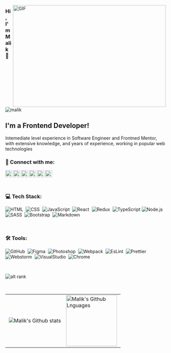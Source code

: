 <!--  -->
<img align="right" alt="GIF" src="https://github.com/MalikImansaparov/MalikImansaparov/blob/main/expert-developers.gif" 
 width="480" height="320" />
### Hi, I'm Malik 👋

 <p align="left"> <img src="https://komarev.com/ghpvc/?username=malikimansaparov&label=Views&color=blue&style=plastic" alt="malik" /> </p> 

## I'm a Frontend Developer!

<!-- - 🌱 I’m currently learning Node.js
- 👯 I’m looking to collaborate on open source
- 💬 Ask me about Javascript or any tech related stuff -->
Intemediate level experience in Software Engineer and  Frontned Mentor, with extensive knowledge, and years of experience, working in popular web technologies

### 🤝 Connect with me:

[<img align="left" alt="malik | LinkedIn" width="22px" src="https://cdn.jsdelivr.net/npm/simple-icons@v3/icons/linkedin.svg" />][linkedin]
[<img align="left" alt="malik | LinkedIn" width="22px" src="https://cdn.jsdelivr.net/npm/simple-icons@v3/icons/telegram.svg" />][telegram]
[<img align="left" alt="malik | Instagram" width="22px" src="https://cdn.jsdelivr.net/npm/simple-icons@v3/icons/instagram.svg" />][instagram]
[<img align="left" alt="malik | LinkedIn" width="22px" src="https://cdn.jsdelivr.net/npm/simple-icons@v3/icons/facebook.svg" />][facebook]
[<img align="left" alt="malik | VK" width="22px" src="https://cdn.jsdelivr.net/npm/simple-icons@v3/icons/vk.svg" />][vk]
[<img align="left" alt="malik | Twitter" width="22px" src="https://cdn.jsdelivr.net/npm/simple-icons@v3/icons/twitter.svg" />][twitter]&nbsp;

<br/>

### 💻 Tech Stack:

![HTML](https://img.shields.io/badge/-HTML-333333?style=flat&logo=HTML5&logoColor=E34F26)&nbsp;
![CSS](https://img.shields.io/badge/-CSS-333333?style=flat&logo=CSS3&logoColor=1572B6)&nbsp;
![JavaScript](https://img.shields.io/badge/-JavaScript-333333?style=flat&logo=javascript)&nbsp;
![React](https://img.shields.io/badge/-React-333333?style=flat&logo=react)&nbsp;
![Redux](https://img.shields.io/badge/-Redux-333333?style=flat&logo=redux)&nbsp;
![TypeScript](https://img.shields.io/badge/-TypeScript-333333?style=flat&logo=TypeScript&logoColor=007ACC)
![Node.js](https://img.shields.io/badge/-Node.js-333333?style=flat&logo=node.js)&nbsp;
![SASS](https://img.shields.io/badge/-SASS/SCSS-333333?style=flat&logo=SASS)&nbsp;
![Bootstrap](https://img.shields.io/badge/-Bootstrap-333333?style=flat&logo=bootstrap&logoColor=563D7C)&nbsp;
![Markdown](https://img.shields.io/badge/-Markdown-333333?style=flat&logo=markdown)&nbsp;
<!---![StyledComponetns](https://img.shields.io/badge/-StyledComponetns-333333?style=flat&logo=StyledComponetns)&nbsp;
![GraphQL](https://img.shields.io/badge/-GraphQL-333333?style=flat&logo=graphql&logoColor=E10098)&nbsp;
![Jest](https://img.shields.io/badge/-Jest-333333?style=flat&logo=Jest&logoColor=C21325)&nbsp;-->

<br />

### 🛠 Tools:

<!-- ![Scrum](https://img.shields.io/badge/-Agile-333333?style=flat&logo=agile)&nbsp; -->
![GitHub](https://img.shields.io/badge/-GitHub-333333?style=flat&logo=github)&nbsp;
![Figma](https://img.shields.io/badge/-Figma-333333?style=flat&logo=figma)&nbsp;
![Photoshop](https://img.shields.io/badge/-Photoshop-333333?style=flat&logo=adobe-photoshop)&nbsp;
![Webpack](https://img.shields.io/badge/-Webpack-333333?style=flat&logo=webpack)&nbsp;
![EsLint](https://img.shields.io/badge/-EsLint-333333?style=flat&logo=eslint)&nbsp;
![Prettier](https://img.shields.io/badge/-Prettier-333333?style=flat&logo=prettier)&nbsp;
![Webstorm](https://img.shields.io/badge/-Webstorm-333333?style=flat&logo=webstorm&logoColor=ligthblue)&nbsp;
![VisualStudio](https://img.shields.io/badge/-VisualStudio-333333?style=flat&logo=visualStudio&logoColor=ligthblue)&nbsp;
![Chrome](https://img.shields.io/badge/-Chrome-333333?style=flat&logo=google-chrome&logoColor=#C7C4B9)&nbsp;

<br />

![alt rank](https://www.codewars.com/users/MalikImansaparov/badges/small) 

<br/>
<!-- ![snake gif](https://github.com/malikimansaparov/malikimansaparov/blob/output/github-contribution-grid-snake.svg) -->

<!-- ![My GitHub Stats](https://github-readme-stats.vercel.app/api?username=malikimansaparov&theme=algolia&layout=compacta&show_icons=true) -->

<table>
  <tr>
    <td>
      <img align="right"  src="https://github-readme-streak-stats.herokuapp.com/?user=malikimansaparov&theme=algolia" alt="Malik's Github stats" />
    </td>
    <td>
      <img height="160em" align="left" alt="Malik's Github Lnguages" src="https://github-readme-stats-eight-theta.vercel.app/api/top-langs/?username=malikimansaparov&theme=algolia&layout=compact" />
    </td>
  </tr>
</table>


[telegram]: https://t.me/imansaparov
[instagram]: https://www.instagram.com/imansaparov7_99
[linkedin]: https://www.linkedin.com/in/malik-imansaparov-591a88186/
[facebook]: https://www.facebook.com/malik.imansaparov
[vk]: https://m.vk.com/id440183588
[twitter]: https://twitter.com/MImansaparov



